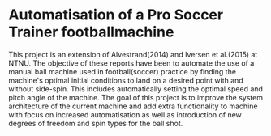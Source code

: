 # Automatisation of a Pro Soccer Trainer footballmachine
This project is an extension of Alvestrand(2014) and Iversen et al.(2015) at NTNU. The objective of these reports have been to automate the use of a manual ball machine used in football(soccer) practice by finding the machine's optimal initial conditions to land on a desired point with and without side-spin. This includes automatically setting the optimal speed and pitch angle of the machine. The goal of this project is to improve the system architecture of the current machine and add extra functionality to machine with focus on increased automatisation as well as introduction of new degrees of freedom and spin types for the ball shot.
